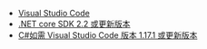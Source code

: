 * [Visual Studio Code](https://code.visualstudio.com/download)
* [.NET core SDK 2.2 或更新版本](https://www.microsoft.com/net/download/all)
* [C#如需 Visual Studio Code 版本 1.17.1 或更新版本](https://marketplace.visualstudio.com/items?itemName=ms-vscode.csharp)